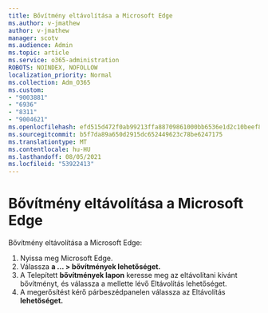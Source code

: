 ```yaml
---
title: Bővítmény eltávolítása a Microsoft Edge
ms.author: v-jmathew
author: v-jmathew
manager: scotv
ms.audience: Admin
ms.topic: article
ms.service: o365-administration
ROBOTS: NOINDEX, NOFOLLOW
localization_priority: Normal
ms.collection: Adm_O365
ms.custom:
- "9003881"
- "6936"
- "8311"
- "9004621"
ms.openlocfilehash: efd515d472f0ab99213ffa88709861000bb6536e1d2c10beef8f6d534cc94a7b
ms.sourcegitcommit: b5f7da89a650d2915dc652449623c78be6247175
ms.translationtype: MT
ms.contentlocale: hu-HU
ms.lasthandoff: 08/05/2021
ms.locfileid: "53922413"
---
```

# <a name="remove-an-extension-from-microsoft-edge"></a>Bővítmény eltávolítása a Microsoft Edge

Bővítmény eltávolítása a Microsoft Edge:

1. Nyissa meg Microsoft Edge.
2. Válassza **a ... > bővítmények lehetőséget.**
3. A Telepített **bővítmények lapon** keresse meg az eltávolítani kívánt bővítményt, és válassza a mellette lévő Eltávolítás lehetőséget. 
4. A megerősítést kérő párbeszédpanelen válassza az Eltávolítás **lehetőséget.**
